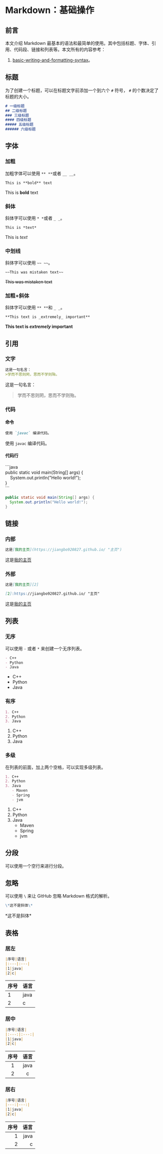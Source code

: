 # Markdown：基础操作

## 前言

本文介绍 Markdown 最基本的语法和最简单的使用。其中包括标题、字体、引用、代码段、链接和列表等。本文所有的内容参考：

1. [basic-writing-and-formatting-syntax][1]。

## 标题

为了创建一个标题，可以在标题文字前添加一个到六个 `#` 符号， `#` 的个数决定了标题的大小。

```Markdown
# 一级标题
## 二级标题
### 三级标题
#### 四级标题
##### 五级标题
###### 六级标题
```

## 字体

### 加粗

加粗字体可以使用 `** **`或者 `__ __`。

```markdown
This is **bold** text
```

This is **bold** text

### 斜体

斜体字可以使用 `* *`或者 `_ _`。

```markdown
This is *text*
```

This is *text*

### 中划线

斜体字可以使用 `~~ ~~`。

```markdown
~~This was mistaken text~~
```

~~This was mistaken text~~

### 加粗+斜体

斜体字可以使用 `** **`和 `_ _`。

```markdown
**This text is _extremely_ important**
```

**This text is _extremely_ important**

## 引用

### 文字

```markdown
这是一句名言：
>学而不思则罔，思而不学则殆。
```

这是一句名言：
>学而不思则罔，思而不学则殆。

### 代码

#### 命令

```markdown
使用 `javac` 编译代码。
```

使用 `javac` 编译代码。

#### 代码行

\```java  
public static void main(String[] args) {  
 &nbsp;&nbsp;&nbsp;&nbsp;System.out.println("Hello world!");  
}  
\```

```java
public static void main(String[] args) {
  System.out.println("Hello world!");
}
```

## 链接

### 内部

```markdown
这是[我的主页](https://jiangbo920827.github.io/ "主页")
```

这是[我的主页](https://jiangbo920827.github.io/ "主页")

### 外部

```markdown
这是[我的主页][2]

[2]:https://jiangbo920827.github.io/ "主页"
```

这是[我的主页][2]

[2]:https://jiangbo920827.github.io/ "主页"

## 列表

### 无序

可以使用 `-` 或者 `*` 来创建一个无序列表。

```markdown
- C++
- Python
- Java
```

- C++
- Python
- Java

### 有序

```markdown
1. C++
2. Python
3. Java
```

1. C++
2. Python
3. Java

### 多级

在列表的前面，加上两个空格，可以实现多级列表。

```markdown
1. C++
2. Python
3. Java
   - Maven
   - Spring
   - jvm
```

1. C++
2. Python
3. Java
    - Maven
    - Spring
    - jvm

## 分段

可以使用一个空行来进行分段。

## 忽略

可以使用 `\` 来让 GitHub 忽略 Markdown 格式的解析。

```markdown
\*这不是斜体\*
```

\*这不是斜体\*

## 表格

### 居左

```markdown
|序号|语言|
|:---|:---|
|1|java|
|2|c|
```

|序号|语言|
|:---|:---|
|1|java|
|2|c|

### 居中

```markdown
|序号|语言|
|:---:|:---:|
|1|java|
|2|c|
```

|序号|语言|
|:---:|:---:|
|1|java|
|2|c|

### 居右

```markdown
|序号|语言|
|---:|---:|
|1|java|
|2|c|
```

|序号|语言|
|---:|---:|
|1|java|
|2|c|

[1]:https://help.github.com/articles/basic-writing-and-formatting-syntax/ "GitHub 基础语法"
